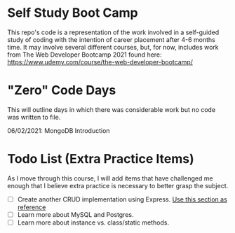 # Self Study Boot Camp
 This repo's code is a representation of the work involved in a self-guided study of coding with the intention of career placement after 4-6 months time. It may involve several different courses, but, for now, includes work from The Web Developer Bootcamp 2021 found here: https://www.udemy.com/course/the-web-developer-bootcamp/

 # "Zero" Code Days
 This will outline days in which there was considerable work but no code was written to file.

 06/02/2021: MongoDB Introduction

 # Todo List (Extra Practice Items)
 As I move through this course, I will add items that have challenged me enough that I believe extra practice is necessary to better grasp the subject.

 - [ ] Create another CRUD implementation using Express. [Use this section as reference](12_Express/03_Restful%20Routes)
 - [ ] Learn more about MySQL and Postgres.
 - [ ] Learn more about instance vs. class/static methods.